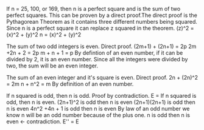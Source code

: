 If n = 25, 100, or 169, then n is a perfect square and is the sum of two perfect squares.
This can be proven by a direct proof.The direct proof is the Pythagorean Theorem as it contains three different numbers being squared.
Since n is a perfect square it can replace z squared in the theorem.
(z)^2 = (x)^2 + (y)^2
n = (x)^2 + (y)^2
 
The sum of two odd integers is even. Direct proof.
(2m+1) + (2n+1) = 2p
2m +2n + 2 = 2p
m + n + 1 = p
By defintion of an even number, if it can be divided by 2, it is an even number. Since all the integers were divided by two, the sum
will be an even integer.

The sum of an even integer and it's square is even. Direct proof.
2n + (2n)^2 = 2m
n + n^2 = m
By definition of an even number.

If n squared is odd, then n is odd. Proof by contradiction.
E = If n squared is odd, then n is even.
(2n+1)^2 is odd then n is even
(2n+1)(2n+1) is odd then n is even
4n^2 +4n + 1 is odd then n is even
By law of an odd number we know n will be an odd number because of the plus one.
n is odd then n is even <- contradiction.
E'' = E
